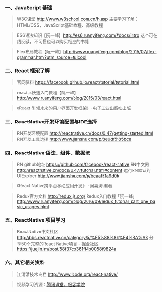 ### 一、JavaScript 基础
>W3C课堂 http://www.w3school.com.cn/h.asp
主要学习了解：HTML/CSS，JavaScript基础教程、高级教程

>ES6语法知识【阮一峰】http://es6.ruanyifeng.com/#docs/intro
这个可在线阅读，不习惯也可以购买相应的书籍

>Flex布局教程【阮一峰】http://www.ruanyifeng.com/blog/2015/07/flex-grammar.html?utm_source=tuicool

### 二、React 框架了解
>官网资料 https://facebook.github.io/react/tutorial/tutorial.html

>react.js快速入门教程【阮一峰】http://www.ruanyifeng.com/blog/2015/03/react.html

>《React 引领未来的用户界面开发框架》-电子工业出版社出版

### 三、ReactNative开发环境配置与IDE选择
>RN开发环境配置 http://reactnative.cn/docs/0.47/getting-started.html
>RN开发工具选择 http://www.jianshu.com/p/8e9df5f85bca

### 四、ReactNative 语法、组件、数据流
>RN github地址 https://github.com/facebook/react-native
RN中文网 http://reactnative.cn/docs/0.47/tutorial.html#content
运行RN默认的UIExploer http://www.jianshu.com/p/bcaaf51a9d0b 

>《React Native跨平台移动应用开发》 -阙喜涛 编著

>Redux官方文档 http://redux.js.org/
Redux入门教程「阮一蜂」http://www.ruanyifeng.com/blog/2016/09/redux_tutorial_part_one_basic_usages.html

### 五、ReactNative 项目学习
>ReactNative中文社区
http://bbs.reactnative.cn/category/5/%E5%88%86%E4%BA%AB
>分享50个完整的React Native项目 - 掘金社区
https://juejin.im/post/58f37cb361ff4b0058f9824a

### 六、其它相关资料
>江清清技术专栏 http://www.lcode.org/react-native/

>视频学习资源：[腾讯课堂、](https://ke.qq.com/course/list?mt=1001&st=2003&tt=3023)[极客学院](http://www.jikexueyuan.com/course/reactnative/)
